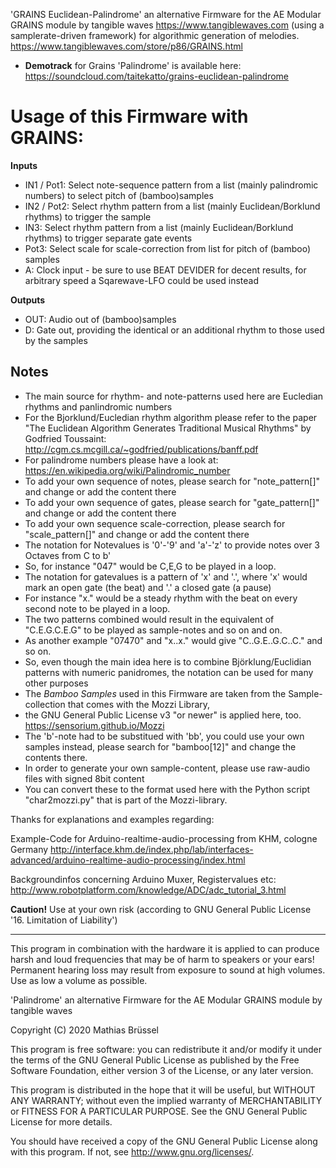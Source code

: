 'GRAINS Euclidean-Palindrome' 
an alternative Firmware for the AE Modular GRAINS module by tangible waves https://www.tangiblewaves.com (using a samplerate-driven framework) for algorithmic generation of melodies. 
https://www.tangiblewaves.com/store/p86/GRAINS.html
  
* __Demotrack__ for Grains 'Palindrome' is available here: https://soundcloud.com/taitekatto/grains-euclidean-palindrome

# Usage of this Firmware with GRAINS:

__Inputs__

* IN1 / Pot1: Select note-sequence pattern from a list (mainly palindromic numbers) to select pitch of (bamboo)samples
* IN2 / Pot2: Select rhythm pattern from a list (mainly Euclidean/Borklund rhythms) to trigger the sample
* IN3:        Select rhythm pattern from a list (mainly Euclidean/Borklund rhythms) to trigger separate gate events
* Pot3:       Select scale for scale-correction from list for pitch of (bamboo) samples
* A:          Clock input - be sure to use BEAT DEVIDER for decent results, for arbitrary speed a Sqarewave-LFO could be used instead

__Outputs__

* OUT:        Audio out of (bamboo)samples
* D:          Gate out, providing the identical or an additional rhythm to those used by the samples

## Notes

* The main source for rhythm- and note-patterns used here are Eucledian rhythms and panlindromic numbers
* For the Bjorklund/Eucledian rhythm algorithm please refer to the paper "The Euclidean Algorithm Generates Traditional Musical Rhythms" by Godfried Toussaint: http://cgm.cs.mcgill.ca/~godfried/publications/banff.pdf
* For palindrome numbers please have a look at: https://en.wikipedia.org/wiki/Palindromic_number
* To add your own sequence of notes, please search for "note_pattern[]" and change or add the content there
* To add your own sequence of gates, please search for "gate_pattern[]" and change or add the content there
* To add your own sequence scale-correction, please search for "scale_pattern[]" and change or add the content there
* The notation for Notevalues is '0'-'9' and 'a'-'z' to provide notes over 3 Octaves from C to b'
* So, for instance "047" would be C,E,G to be played in a loop.
* The notation for gatevalues is a pattern of 'x' and '.', where 'x' would mark an open gate (the beat) and '.' a closed gate (a pause)
* For instance "x." would be a steady rhythm with the beat on every second note to be played in a loop.
* The two patterns combined would result in the equivalent of "C.E.G.C.E.G" to be played as sample-notes and so on and on.
* As another example "07470" and "x..x." would give "C..G.E..G.C..C." and so on.
* So, even though the main idea here is to combine Björklung/Euclidian patterns with numeric panidromes, the notation can be used for many other purposes
* The _Bamboo Samples_ used in this Firmware are taken from the Sample-collection that comes with the Mozzi Library, 
* the GNU General Public License v3 "or newer" is applied here, too. https://sensorium.github.io/Mozzi
* The 'b'-note had to be substitued with 'bb', you could use your own samples instead, please search for "bamboo[12]" and change the contents there.
* In order to generate your own sample-content, please use raw-audio files with signed 8bit content 
* You can convert these to the format used here with the Python script "char2mozzi.py" that is part of the Mozzi-library.

Thanks for explanations and examples regarding:

Example-Code for Arduino-realtime-audio-processing from KHM, cologne Germany
http://interface.khm.de/index.php/lab/interfaces-advanced/arduino-realtime-audio-processing/index.html

Backgroundinfos concerning Arduino Muxer, Registervalues etc: 
http://www.robotplatform.com/knowledge/ADC/adc_tutorial_3.html

__Caution!__ Use at your own risk (according to GNU General Public License '16. Limitation of Liability')

-------------------------------------------------------------  

This program in combination with the hardware it is applied to can produce harsh and loud frequencies that may be of harm to speakers or your ears! Permanent hearing loss may result from exposure to sound at high volumes. Use as low a volume as possible.

'Palindrome' an alternative Firmware for the AE Modular GRAINS module by tangible waves

Copyright (C) 2020  Mathias Brüssel

This program is free software: you can redistribute it and/or modify
it under the terms of the GNU General Public License as published by
the Free Software Foundation, either version 3 of the License, or
any later version.

This program is distributed in the hope that it will be useful,
but WITHOUT ANY WARRANTY; without even the implied warranty of
MERCHANTABILITY or FITNESS FOR A PARTICULAR PURPOSE.  See the
GNU General Public License for more details.

You should have received a copy of the GNU General Public License
along with this program.  If not, see <http://www.gnu.org/licenses/>.
